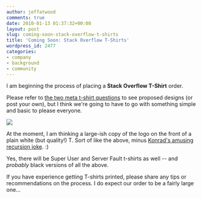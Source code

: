 ```yaml
---
author: jeffatwood
comments: true
date: 2010-01-13 01:37:32+00:00
layout: post
slug: coming-soon-stack-overflow-t-shirts
title: 'Coming Soon: Stack Overflow T-Shirts'
wordpress_id: 2477
categories:
- company
- background
- community
---
```



I am beginning the process of placing a **Stack Overflow T-Shirt** order.



Please refer to [the two meta t-shirt questions](http://meta.stackoverflow.com/questions/tagged/t-shirt) to see proposed designs (or post your own), but I think we're going to have to go with something simple and basic to please everyone.



[![](http://blog.stackoverflow.com/wp-content/uploads/stackoverflow-recursive-t-shirt1.png)](http://meta.stackoverflow.com/questions/18382/help-design-our-stack-overflow-t-shirts/18398#18398)



At the moment, I am thinking a large-ish copy of the logo on the front of a plain white (but quality!) T. Sort of like the above, minus [Konrad's amusing recursion joke](http://meta.stackoverflow.com/questions/18382/help-design-our-stack-overflow-t-shirts/18398#18398). :)



Yes, there will be Super User and Server Fault t-shirts as well -- and _probably_ black versions of all the above.



If you have experience getting T-shirts printed, please share any tips or recommendations on the process. I do expect our order to be a fairly large one...

